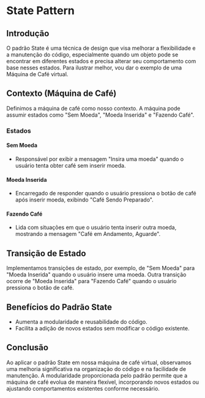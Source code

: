 # State Pattern

## Introdução

O padrão State é uma técnica de design que visa melhorar a flexibilidade e a manutenção do código, especialmente quando um objeto pode se encontrar em diferentes estados e precisa alterar seu comportamento com base nesses estados. Para ilustrar melhor, vou dar o exemplo de uma Máquina de Café virtual.

## Contexto (Máquina de Café)

Definimos a máquina de café como nosso contexto. A máquina pode assumir estados como "Sem Moeda", "Moeda Inserida" e "Fazendo Café".

### Estados

#### Sem Moeda

- Responsável por exibir a mensagem "Insira uma moeda" quando o usuário tenta obter café sem inserir moeda.

#### Moeda Inserida

- Encarregado de responder quando o usuário pressiona o botão de café após inserir moeda, exibindo "Café Sendo Preparado".

#### Fazendo Café

- Lida com situações em que o usuário tenta inserir outra moeda, mostrando a mensagem "Café em Andamento, Aguarde".

## Transição de Estado

Implementamos transições de estado, por exemplo, de "Sem Moeda" para "Moeda Inserida" quando o usuário insere uma moeda. Outra transição ocorre de "Moeda Inserida" para "Fazendo Café" quando o usuário pressiona o botão de café.

## Benefícios do Padrão State

- Aumenta a modularidade e reusabilidade do código.
- Facilita a adição de novos estados sem modificar o código existente.

## Conclusão

Ao aplicar o padrão State em nossa máquina de café virtual, observamos uma melhoria significativa na organização do código e na facilidade de manutenção. A modularidade proporcionada pelo padrão permite que a máquina de café evolua de maneira flexível, incorporando novos estados ou ajustando comportamentos existentes conforme necessário.
